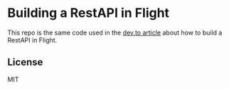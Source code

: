 # Building a RestAPI in Flight

This repo is the same code used in the [dev.to article](https://dev.to/n0nag0n/creating-a-restful-api-with-flight-framework-56lj) about how to build a RestAPI in Flight.

## License
MIT

